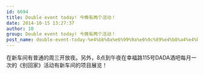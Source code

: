 ```yaml
---
id: 6694
title: Double event today! 今晚有两个活动！
date: 2014-10-15 13:27:37
author: 10
group: Double event today! 今晚有两个活动！
post_name: double-event-today-%e4%bb%8a%e6%99%9a%e6%9c%89%e4%b8%a4%e4%b8%aa%e6%b4%bb%e5%8a%a8%ef%bc%81
---
```


在新车间有普通的周三开放夜。另外，8点到午夜在幸福路115号DADA酒吧每月一次的《别回家》活动有新车间的项目展览！